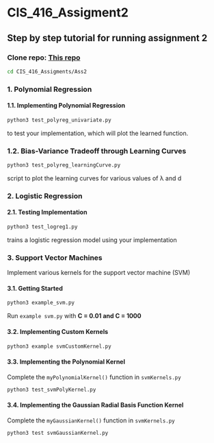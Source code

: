 # CIS_416_Assigment2
## Step by step tutorial for running assignment 2
### Clone repo: [**This repo**](https://github.com/KhoiNghiem/CIS_416_Assigments.git)

```bash
cd CIS_416_Assigments/Ass2
```

### 1. Polynomial Regression
#### 1.1. Implementing Polynomial Regression

```bash
python3 test_polyreg_univariate.py
```
to test your implementation, which will plot the learned function. 

### 1.2. Bias-Variance Tradeoff through Learning Curves 

```bash
python3 test_polyreg_learningCurve.py
```
script to plot the learning curves for various values of λ and d

### 2. Logistic Regression
#### 2.1. Testing Implementation

```bash
python3 test_logreg1.py 
```
trains a logistic regression model using your implementation 

### 3. Support Vector Machines
Implement various kernels for the support vector machine (SVM)
#### 3.1. Getting Started
```bash
python3 example_svm.py
```
Run `example svm.py` with **C = 0.01 and C = 1000**

#### 3.2. Implementing Custom Kernels
```bash
python3 example svmCustomKernel.py
```

#### 3.3. Implementing the Polynomial Kernel
Complete the `myPolynomialKernel()` function in `svmKernels.py`
```bash
python3 test_svmPolyKernel.py
```

#### 3.4. Implementing the Gaussian Radial Basis Function Kernel
Complete the `myGaussianKernel()` function in `svmKernels.py`
```bash
python3 test svmGaussianKernel.py
```
